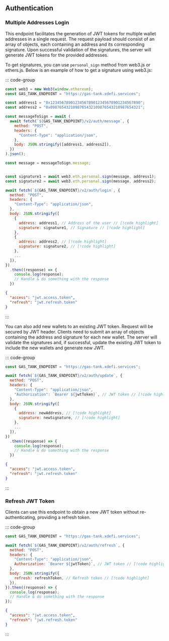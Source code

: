 ## Authentication

### Multiple Addresses Login

This endpoint facilitates the generation of JWT tokens for multiple wallet addresses in a single request. The request payload should consist of an array of objects, each containing an address and its corresponding signature. Upon successful validation of the signatures, the server will generate JWT tokens for the provided addresses.

To get signatures, you can use `personal_sign` method from web3.js or ethers.js. Below is an example of how to get a signature using web3.js:

::: code-group

```javascript [Request]
const web3 = new Web3(window.ethereum);
const GAS_TANK_ENDPOINT = "https://gas-tank.xdefi.services";

const address1 = "0x1234567890123456789012345678901234567890";
const address2 = "0x0987654321098765432109876543210987654321";

const messageToSign = await (
  await fetch(`${GAS_TANK_ENDPOINT}/v2/auth/message`, {
    method: "POST",
    headers: {
      "Content-Type": "application/json",
    },
    body: JSON.stringify([address1, address2]),
  })
).json();

const message = messageToSign.message;


const signature1 = await web3.eth.personal.sign(message, address1);
const signature2 = await web3.eth.personal.sign(message, address2);

await fetch(`${GAS_TANK_ENDPOINT}/v2/auth/login`, {
  method: "POST",
  headers: {
    "Content-Type": "application/json",
  },
  body: JSON.stringify([
    {
      address: address1, // Address of the user // [!code highlight]
      signature: signature1, // Signature // [!code highlight]
    },
    {
      address: address2, // [!code highlight]
      signature: signature2, // [!code highlight]
    },
    ...
  ]),
})
  .then((response) => {
    console.log(response);
    // Handle & do something with the response
  })
```

```json [Response]
{
  "access": "jwt.access.token",
  "refresh": "jwt.refresh.token"
}
```

:::

You can also add new wallets to an existing JWT token. Request will be secured by JWT header. Clients need to submit an array of objects containing the address and signature for each new wallet. The server will validate the signatures and, if successful, update the existing JWT token to include the new wallets and generate new JWT.

::: code-group

```javascript [Request]
const GAS_TANK_ENDPOINT = "https://gas-tank.xdefi.services";

await fetch(`${GAS_TANK_ENDPOINT}/v2/auth/update`, {
  method: "POST",
  headers: {
    "Content-Type": "application/json",
    "Authorization": `Bearer ${jwtToken}`, // JWT token // [!code highlight]
  },
  body: JSON.stringify([
    {
      address: newAddress, // [!code highlight]
      signature: newSignature, // [!code highlight]
    },
    ...
  ]),
})
  .then((response) => {
    console.log(response);
    // Handle & do something with the response
  })
```

```json [Response]
{
  "access": "jwt.access.token",
  "refresh": "jwt.refresh.token"
}
```

:::

### Refresh JWT Token

Clients can use this endpoint to obtain a new JWT token without re-authenticating, providing a refresh token.

::: code-group

```javascript [Request]
const GAS_TANK_ENDPOINT = "https://gas-tank.xdefi.services";

await fetch(`${GAS_TANK_ENDPOINT}/v2/auth/refresh`, {
  method: "POST",
  headers: {
    "Content-Type": "application/json",
    Authorization: `Bearer ${jwtToken}`, // JWT token // [!code highlight]
  },
  body: JSON.stringify({
    refresh: refreshToken, // Refresh token // [!code highlight]
  }),
}).then((response) => {
  console.log(response);
  // Handle & do something with the response
});
```

```json [Response]
{
  "access": "jwt.access.token",
  "refresh": "jwt.refresh.token"
}
```

:::
